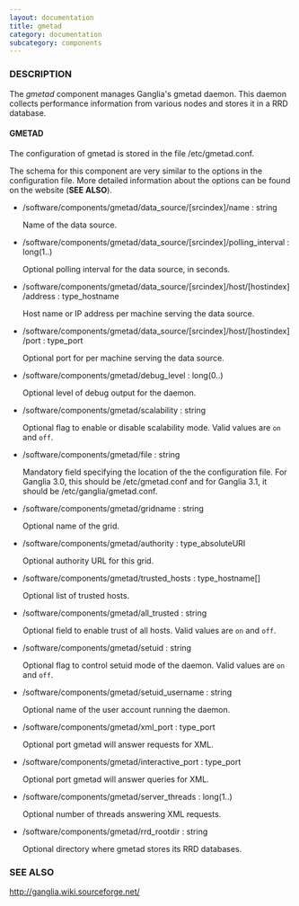 ```yaml
---
layout: documentation
title: gmetad
category: documentation
subcategory: components
---
```

### DESCRIPTION

The _gmetad_ component manages Ganglia's gmetad daemon.
This daemon collects performance information from various nodes and stores it in a RRD database.

#### GMETAD

The configuration of gmetad is stored in the file /etc/gmetad.conf.

The schema for this component are very similar to the options in the configuration file.
More detailed information about the options can be found on the website (__SEE ALSO__).

- /software/components/gmetad/data\_source/\[srcindex\]/name : string

    Name of the data source.

- /software/components/gmetad/data\_source/\[srcindex\]/polling\_interval : long(1..)

    Optional polling interval for the data source, in seconds.

- /software/components/gmetad/data\_source/\[srcindex\]/host/\[hostindex\]/address : type\_hostname

    Host name or IP address per machine serving the data source.

- /software/components/gmetad/data\_source/\[srcindex\]/host/\[hostindex\]/port : type\_port

    Optional port for per machine serving the data source.

- /software/components/gmetad/debug\_level : long(0..)

    Optional level of debug output for the daemon.

- /software/components/gmetad/scalability : string

    Optional flag to enable or disable scalability mode. 
    Valid values are `on` and `off`.

- /software/components/gmetad/file : string

    Mandatory field specifying the location of the the configuration file.
    For Ganglia 3.0, this should be /etc/gmetad.conf
    and for Ganglia 3.1, it should be /etc/ganglia/gmetad.conf.

- /software/components/gmetad/gridname : string

    Optional name of the grid.

- /software/components/gmetad/authority : type\_absoluteURI

    Optional authority URL for this grid.

- /software/components/gmetad/trusted\_hosts : type\_hostname\[\]

    Optional list of trusted hosts.

- /software/components/gmetad/all\_trusted : string

    Optional field to enable trust of all hosts.
    Valid values are `on` and `off`.

- /software/components/gmetad/setuid : string

    Optional flag to control setuid mode of the daemon.
    Valid values are `on` and `off`.

- /software/components/gmetad/setuid\_username : string

    Optional name of the user account running the daemon.

- /software/components/gmetad/xml\_port : type\_port

    Optional port gmetad will answer requests for XML.

- /software/components/gmetad/interactive\_port : type\_port

    Optional port gmetad will answer queries for XML.

- /software/components/gmetad/server\_threads : long(1..)

    Optional number of threads answering XML requests.

- /software/components/gmetad/rrd\_rootdir : string

    Optional directory where gmetad stores its RRD databases.

### SEE ALSO

http://ganglia.wiki.sourceforge.net/
